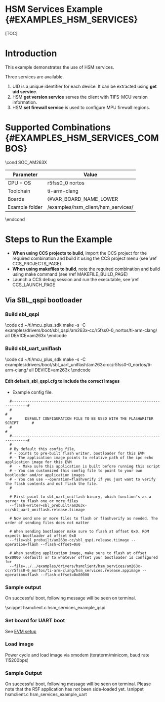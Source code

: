 #  HSM Services Example {#EXAMPLES_HSM_SERVICES}

[TOC]

# Introduction

This example demonstrates the use of HSM services.

Three services are available.
1. UID is a unique identifier for each device. It can be extracted  using **get uid service**.
2. HSM **get version service** serves the client with TIFS-MCU version information.
3. HSM **set firewall service** is used to configure MPU firewall regions.

# Supported Combinations {#EXAMPLES_HSM_SERVICES_COMBOS}

\cond SOC_AM263X

 Parameter             | Value
 ----------------------|-----------
 CPU + OS              | r5fss0_0 nortos
 Toolchain             | ti-arm-clang
 Boards                | @VAR_BOARD_NAME_LOWER
 Example folder        | /examples/hsm_client/hsm_services/

\endcond

# Steps to Run the Example

- **When using CCS projects to build**, import the CCS project for the required combination
  and build it using the CCS project menu (see \ref CCS_PROJECTS_PAGE).
- **When using makefiles to build**, note the required combination and build using
  make command (see \ref MAKEFILE_BUILD_PAGE)
- Launch a CCS debug session and run the executable, see \ref CCS_LAUNCH_PAGE

## Via SBL_qspi bootloader

### Build sbl_qspi

\code
cd ~/ti/mcu_plus_sdk
make -s -C examples/drivers/boot/sbl_qspi/am263x-cc/r5fss0-0_nortos/ti-arm-clang/ all DEVICE=am263x
\endcode

### Build sbl_uart_uniflash
\code
cd ~/ti/mcu_plus_sdk
make -s -C examples/drivers/boot/sbl_uart_uniflash/am263x-cc/r5fss0-0_nortos/ti-arm-clang/ all DEVICE=am263x
\endcode

#### Edit default_sbl_qspi.cfg to include the correct images

- Example config file.

```
  #-----------------------------------------------------------------------------#
  #                                                                             #
  #      DEFAULT CONFIGURATION FILE TO BE USED WITH THE FLASHWRITER SCRIPT      #
  #                                                                             #
  #-----------------------------------------------------------------------------#
  #
  # By default this config file,
  # - points to pre-built flash writer, bootloader for this EVM
  # - The application image points to relative path of the ipc echo application image for this EVM
  #   - Make sure this application is built before running this script
  # - You can customized this config file to point to your own bootloader and/or application images
  # - You can use --operation=flashverify if you just want to verify the flash contents and not flash the file.
  #

  # First point to sbl_uart_uniflash binary, which function's as a server to flash one or more files
  --flash-writer=sbl_prebuilt/am263x-cc/sbl_uart_uniflash.release.tiimage

  # Now send one or more files to flash or flashverify as needed. The order of sending files does not matter

  # When sending bootloader make sure to flash at offset 0x0. ROM expects bootloader at offset 0x0
  --file=sbl_prebuilt/am263x-cc/sbl_qspi.release.tiimage --operation=flash --flash-offset=0x0

  # When sending application image, make sure to flash at offset 0x80000 (default) or to whatever offset your bootloader is configured for
  --file=../../examples/drivers/hsmclient/hsm_services/am263x-cc/r5fss0-0_nortos/ti-arm-clang/hsm_services.release.appimage --operation=flash --flash-offset=0x80000
```

### Sample output

On successful boot, following message will be seen on terminal.

\snippet hsmclient.c hsm_services_example_qspi

### Set board for UART boot

See [EVM setup](https://software-dl.ti.com/mcu-plus-sdk/esd/AM263X/latest/exports/docs/api_guide_am263x/EVM_SETUP_PAGE.html#autotoc_md29)

### Load image

Power cycle and load image via xmodem (teraterm/minicom, baud rate 115200bps)

### Sample Output

On successful boot, following message will be seen on terminal. Please note that
the R5F application has not been side-loaded yet.
\snippet hsmclient.c hsm_services_example_uart

